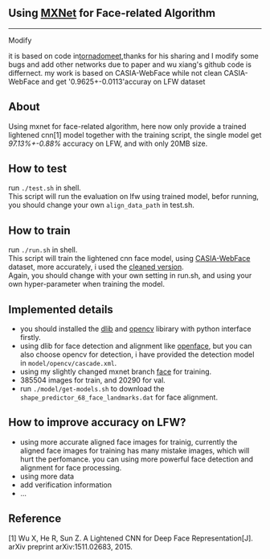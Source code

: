 Using [MXNet](https://github.com/dmlc/mxnet) for Face-related Algorithm
-------------------------
-------------------------
Modify

it is based on code in[tornadomeet](https://github.com/tornadomeet/mxnet-face),thanks for his sharing and I modify some bugs and add other networks due to paper and wu xiang's github code is differnect.
my work is based on CASIA-WebFace while not clean CASIA-WebFace and get '0.9625+-0.0113'accuray on LFW dataset

About
--------
Using mxnet for face-related algorithm, here now only provide a trained lightened cnn[1] model together with the training script, the single model get *97.13%+-0.88%* accuracy on LFW, and with only 20MB size.

How to test
-----------
run ```./test.sh``` in shell.  
This script will run the evaluation on lfw using trained model, befor running, you should change your own ```align_data_path``` in test.sh.

How to train
------------
run ```./run.sh``` in shell.  
This script will train the lightened cnn face model, using [CASIA-WebFace](http://www.cbsr.ia.ac.cn/english/CASIA-WebFace-Database.html) dataset, more accurately, i used the [cleaned version](https://github.com/happynear/FaceVerification).  
Again, you should change with your own setting in run.sh, and using your own hyper-parameter when training the model.


Implemented details
----------------------
* you should installed the [dlib](https://github.com/davisking/dlib) and [opencv](https://github.com/Itseez/opencv) libirary with python interface firstly.
* using dlib for face detection and alignment like [openface](https://cmusatyalab.github.io/openface/), but you can also choose opencv for detection, i have provided the detection model in ```model/opencv/cascade.xml```.
* using my slightly changed mxnet branch [face](https://github.com/tornadomeet/mxnet/tree/face) for training.
* 385504 images for train, and 20290 for val.
* run ```./model/get-models.sh``` to download the ```shape_predictor_68_face_landmarks.dat``` for face alignment.

How to improve accuracy on LFW?
-------------------------------
* using more accurate aligned face images for trainig, currently the aligned face images for training has many mistake images, which will hurt the perfomance. you can using more powerful face detection and alignment for face processing.
* using more data
* add verification information
* ...

Reference
---------
[1] Wu X, He R, Sun Z. A Lightened CNN for Deep Face Representation[J]. arXiv preprint arXiv:1511.02683, 2015.  
